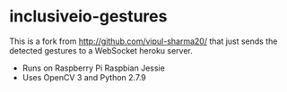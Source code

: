 inclusiveio-gestures
====================
This is a fork from http://github.com/vipul-sharma20/ that just sends the detected
gestures to a WebSocket heroku server.

* Runs on Raspberry Pi Raspbian Jessie
* Uses OpenCV 3 and Python 2.7.9
